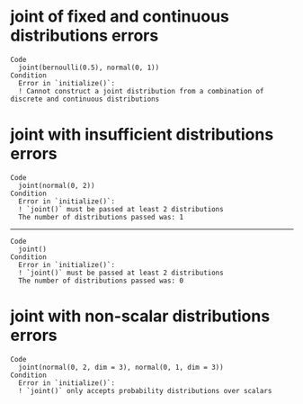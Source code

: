 # joint of fixed and continuous distributions errors

    Code
      joint(bernoulli(0.5), normal(0, 1))
    Condition
      Error in `initialize()`:
      ! Cannot construct a joint distribution from a combination of discrete and continuous distributions

# joint with insufficient distributions errors

    Code
      joint(normal(0, 2))
    Condition
      Error in `initialize()`:
      ! `joint()` must be passed at least 2 distributions
      The number of distributions passed was: 1

---

    Code
      joint()
    Condition
      Error in `initialize()`:
      ! `joint()` must be passed at least 2 distributions
      The number of distributions passed was: 0

# joint with non-scalar distributions errors

    Code
      joint(normal(0, 2, dim = 3), normal(0, 1, dim = 3))
    Condition
      Error in `initialize()`:
      ! `joint()` only accepts probability distributions over scalars

